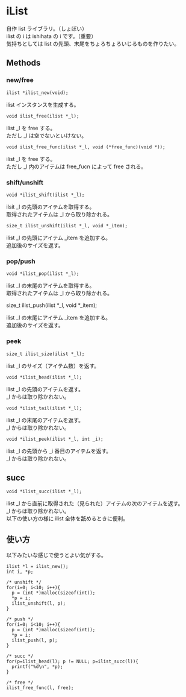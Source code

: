 # iList

自作 list ライブラリ。（しょぼい）   
ilist の i は ishihata の i です。（重要）   
気持ちとしては list の先頭、末尾をちょろちょろいじるものを作りたい。   

## Methods
### new/free

    ilist *ilist_new(void);

ilist インスタンスを生成する。

    void ilist_free(ilist *_l);

ilist _l を free する。   
ただし _l は空でないといけない。

    void ilist_free_func(ilist *_l, void (*free_func)(void *));

ilist _l を free する。   
ただし _l 内のアイテムは free_fucn によって free される。



### shift/unshift
    
    void *ilist_shift(ilist *_l);

ilsit _l の先頭のアイテムを取得する。   
取得されたアイテムは _l から取り除かれる。

    size_t ilist_unshift(ilist *_l, void *_item);

ilist _l の先頭にアイテム _item を追加する。   
追加後のサイズを返す。



### pop/push

    void *ilist_pop(ilist *_l);

ilist _l の末尾のアイテムを取得する。   
取得されたアイテムは _l から取り除かれる。

   size_t ilist_push(ilist *_l, void *_item);

ilist _l の末尾にアイテム _item を追加する。   
追加後のサイズを返す。



### peek

    size_t ilist_size(ilist *_l);

ilist _l のサイズ（アイテム数）を返す。

    void *ilist_head(ilist *_l);

ilist _l の先頭のアイテムを返す。   
_l からは取り除かれない。

    void *ilist_tail(ilist *_l);

ilist _l の末尾のアイテムを返す。   
_l からは取り除かれない。

    void *ilist_peek(ilist *_l, int _i);

ilist _l の先頭から _i 番目のアイテムを返す。   
_l からは取り除かれない。



## succ

    void *ilist_succ(ilist *_l);

ilist _l から直前に取得された（見られた）アイテムの次のアイテムを返す。  
_l からは取り除かれない。   
以下の使い方の様に ilist 全体を舐めるときに便利。



## 使い方

以下みたいな感じで使うとよい気がする。

    ilist *l = ilist_new();
    int i, *p;

    /* unshift */
    for(i=0; i<10; i++){
      p = (int *)malloc(sizeof(int));
      *p = i;
      ilist_unshift(l, p);
    }

    /* push */
    for(i=0; i<10; i++){
      p = (int *)malloc(sizeof(int));
      *p = i;
      ilist_push(l, p);
    }

    /* succ */
    for(p=ilist_head(l); p != NULL; p=ilist_succ(l)){
      printf("%d\n", *p);
    }

    /* free */
    ilist_free_func(l, free);
